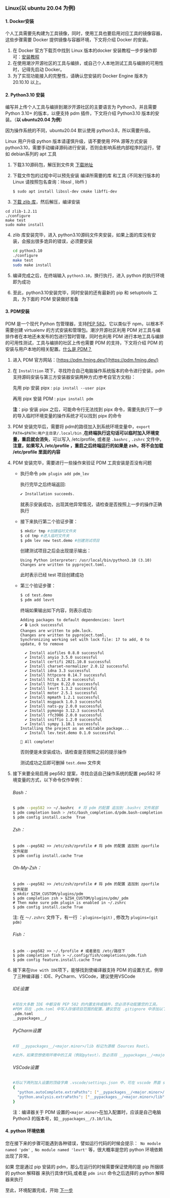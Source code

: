 ### Linux(以 ubuntu 20.04 为例)

#### 1. Docker安装

个人工具需要先构建为工具镜像，同时，使用工具也要启用对应工具的镜像容器，这些步骤需要 Docker 提供镜像与容器环境，下文将介绍 Docker 的安装。

1. 在 Docker 官方下载页中找到 Linux 版本的docker 安装教程一步步操作即可：[安装教程](https://docs.docker.com/engine/install/)
2. 在使用潮汐开源社区的工具与编排，或自己个人本地测试工具与编排的可用性时，记得先启动 Docker。
3. 为了实现功能接入的完整性，请确认您安装的 Docker Engine 版本为 20.10.10 以上。



#### 2. Python3.10 安装

编写并上传个人工具与编排到潮汐开源社区的主要语言为 Python3，并且需要 Python 3.10+ 的版本，以便支持 pdm 插件，下文将介绍 Python3.10 版本的安装。（**以 ubuntu20.04 为例**）

因为操作系统的不同，ubuntu20.04 默认使用 python3.8，所以需要升级。

Linux 用户升级 python 版本请谨慎升级，请不要使用 PPA 源等方式安装 python3.10，需要手动编译源码进行安装，否则会影响系统内部程序的运行，譬如 debian系列的 apt 工具

1. 下载3.10源码包，解压到文件夹 [下载地址](https://www.python.org/downloads)

2. 下载文件包的过程中可以预先安装 编译所需要的库 和工具 (不同发行版本的Linux 请按照包名查询：libssl , libffi )

   ```bash
   $ sudo apt install libssl-dev cmake libffi-dev
   ```

3.  [下载 zlib 库](http://www.zlib.net/)，然后解压，编译安装

   ```shell
   cd zlib-1.2.11
   ./configure
   make test
   sudo make install
   ```

4. zlib 库安装完毕，进入 python3.10源码文件夹安装，如果上面的库没有安装，会报出很多诡异的错误，必须要安装

   ```bash
   cd python3.10
   ./configure
   make test
   sudo make install
   ```

5. 编译完成之后，在终端输入 `python3.10`，换行执行，进入 python 的执行环境即为成功

5. 至此，python3.10安装完毕，同时安装的还有最新的 pip 和 setuptools 工具，为下面的 PDM 安装做好准备



#### 3. PDM安装

PDM 是一个现代 Python 包管理器，支持[PEP 582](https://www.python.org/dev/peps/pep-0582/)。它以类似于 npm，以根本不需要创建 virtualenv 的方式安装和管理包。潮汐开源社区利用 PDM 对工具与编排作者在本地还未发布的包进行暂时管理，同时也利用 PDM 进行本地工具与编排的可用性测试，工具与编排的社区上传也需要 PDM 的支持，下文将介绍 PDM 的安装与用户本地的相关配置。[什么是 PDM？](https://pdm.fming.dev/)

1. 进入 PDM 官方网站：[https://pdm.fming.dev/](https://pdm.fming.dev/)

2. 在 `Installtion` 项下，寻找符合自己电脑操作系统版本的命令进行安装，pdm 支持源码安装与第三方安装器安装两种方式(参考自官方文档)：

   先用 pip 安装 pipx :    	`pip install --user pipx`

   再用 pipx 安装 PDM : 	`pipx install pdm`

   **注**：pip 安装 pipx 之后，可能命令行无法找到 pipx 命令，需要先执行下一步的导入临时环境变量的操作系统才可以找到 pipx 的命令

3. PDM 安装完毕后，需要将 pdm的路径加入到系统环境变量中，`export PATH=$PATH:用户主目录/.local/bin` ,**在终端执行这句话可以临时加入环境变量，重启就会消失**，可以写入 /etc/profile, 或者是 `.bashrc` , `.zshrc` 文件中，**注意，如果写入 /etc/profile ，重启之后终端运行的如果是 zsh，将不会加载 /etc/profile 里面的内容**

4. PDM  安装完毕，需要进行一些操作来验证 PDM 工具安装是否没有问题

   * 执行命令 `pdm plugin add pdm_lev`

     执行完毕之后终端返回:

     ```bash
     ✔ Installation succeeds.
     ```

     就表示安装成功，出现其他异常情况，请检查是否按照上一步的操作正确执行

   * 接下来执行第二个验证步骤：

     ```bash
     $ mkdir tmp #创建临时文件夹
     $ cd tmp #进入临时文件夹
     $ pdm lev new test.demo #创建测试项目
     ```

     创建测试项目之后会出现提示输出：

     ```shell
     Using Python interpreter: /usr/local/bin/python3.10 (3.10)
     Changes are written to pyproject.toml.
     ```

     此时表示已经 test 项目创建成功

   * 第三个验证步骤：

     ```bash
     $ cd test.demo
     $ pdm add levrt
     ```

     终端如果输出如下内容，则表示成功:

     ```shell
     Adding packages to default dependencies: levrt
     ✔ 🔒 Lock successful
     Changes are written to pdm.lock.
     Changes are written to pyproject.toml.
     Synchronizing working set with lock file: 17 to add, 0 to update, 0 to remove
      
       ✔ Install aiofiles 0.8.0 successful
       ✔ Install anyio 3.5.0 successful
       ✔ Install certifi 2021.10.8 successful
       ✔ Install charset-normalizer 2.0.12 successful
       ✔ Install idna 3.3 successful
       ✔ Install httpcore 0.14.7 successful
       ✔ Install h11 0.12.0 successful
       ✔ Install httpx 0.22.0 successful
       ✔ Install levrt 1.3.2 successful
       ✔ Install motor 2.5.1 successful
       ✔ Install mpmath 1.2.1 successful
       ✔ Install msgpack 1.0.3 successful
       ✔ Install nats-py 2.0.0 successful
       ✔ Install pymongo 3.12.3 successful
       ✔ Install rfc3986 2.0.0 successful
       ✔ Install sniffio 1.2.0 successful
       ✔ Install sympy 1.10.1 successful
     Installing the project as an editable package...
       ✔ Install lev.test.demo 0.1.0 successful
      
     🎉 All complete!
     ```

     否则便是未安装成功，请检查是否按照之前的提示操作

     测试成功之后即可删掉 `test.demo` 文件夹

5. 接下来要全局启用 pep582 提案，寻找合适自己操作系统的配置 pep582 环境变量的方式，以下命令仅作举例：

   ###### Bash：

   ```bash
   $ pdm --pep582 >> ~/.bashrc  # 将 pdm 的配置 追加到 .bashrc 文件尾部
   $ pdm completion bash > /etc/bash_completion.d/pdm.bash-completion
   $ pdm config install.cache  True
   ```

   ###### Zsh：

   ```shell
   $ pdm --pep582 >> /etc/zsh/zprofile # 将 pdm 的配置 追加到 zporfile 文件尾部
   $ pdm config install.cache True
   ```

   ###### Oh-My-Zsh：

   ```shell
   $ pdm --pep582 >> /etc/zsh/zprofile # 将 pdm 的配置 追加到 zporfile 文件尾部
   $ mkdir $ZSH_CUSTOM/plugins/pdm
   $ pdm completion zsh > $ZSH_CUSTOM/plugins/pdm/_pdm
   # Then make sure pdm plugin is enabled in ~/.zshrc
   $ pdm config install.cache True
   ```

   注: 在 `～/.zshrc` 文件下，有一行 ：`plugins=(git)` , 修改为 `plugins=(git pdm)`

   ###### Fish：

   ```shell
   $ pdm --pep582 >> ~/.fprofile # 或者是在 /etc/路径下
   $ pdm completion fish > ~/.config/fish/completions/pdm.fish
   $ pdm config feature.install.cache True
   ```

6. 接下来在`Use with IDE`项下，能够找到使编译器支持 PDM 的设置方式，例举了三种编译器：IDE、PyCharm、VSCode，建议使用VSCode

   ###### IDE设置

   ```bash
   #现在大多数 IDE 中都没有 PEP 582 的内置支持或插件，您必须手动配置您的工具。
   #PDM 将在 .pdm.toml 中写入存储项目范围的配置，建议您在 .gitignore 中添加以下行：
   .pdm.toml
   __pypackages__/
   ```

   ###### PyCharm设置

   ```bash
   #将 __pypackages__/<major.minor>/lib 标记为源根（Sources Root）。
   
   #此外，如果您想使用环境中的工具（例如pytest），您必须将 __pypackages__/<major.minor>/bin 目录添加到 PATH 相应运行或调试配置的变量中。
   ```

   ###### VSCode设置

   ```bash
   #将以下两列加入设置的顶级字典 .vscode/settings.json 中，可在 vscode 界面 settings 中，选择 Edit in settings.json 打开：
   {
     "python.autoComplete.extraPaths": ["__pypackages__/<major.minor>/lib"],
     "python.analysis.extraPaths": ["__pypackages__/<major.minor>/lib"]
   }
   ```

   注：编译器关于 PDM 设置的`<major.minor>`在加入配置时，应该是自己电脑 Python3 的版本号，如`__pypackages__/3.10/lib`。

#### 4. python 环境依赖

您在接下来的步骤可能遇到各种错误，譬如运行代码的时候会提示：`  No module named 'pdm' ` ,`  No module named 'levrt' ` 等，很大概率是您的 python 环境依赖出现了异常。

如果 您是通过 pip 安装的 pdm，那么在运行的时候需要保证使用的是 pip 所捆绑的 python 解释器 来执行具体代码,或者是 `pdm init` 命令之后选择的 python 解释器来执行



至此，环境配置完成，开始 [下一步](#凭证上传与获取)
